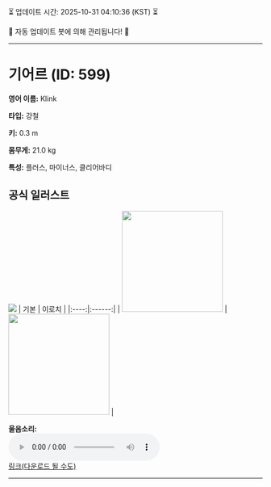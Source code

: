 
⏳ 업데이트 시간: 2025-10-31 04:10:36 (KST) ⏳

🤖 자동 업데이트 봇에 의해 관리됩니다! 🤖

---

# 기어르 (ID: 599)
**영어 이름:** Klink

**타입:** 강철

**키:** 0.3 m

**몸무게:** 21.0 kg

**특성:** 플러스, 마이너스, 클리어바디

## 공식 일러스트
![](https://raw.githubusercontent.com/PokeAPI/sprites/master/sprites/pokemon/other/official-artwork/599.png)
| 기본 | 이로치 |
|:----:|:------:|
| <img src="http://play.pokemonshowdown.com/sprites/ani/klink.gif" width="200"> | <img src="http://play.pokemonshowdown.com/sprites/ani-shiny/klink.gif" width="200"> |

**울음소리:**<br><audio controls src="https://raw.githubusercontent.com/PokeAPI/cries/main/cries/pokemon/latest/599.ogg"></audio><br> [링크(다운로드 될 수도)](https://raw.githubusercontent.com/PokeAPI/cries/main/cries/pokemon/latest/599.ogg)


---
